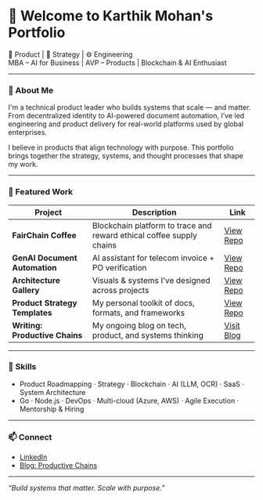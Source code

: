 # 👋 Welcome to Karthik Mohan's Portfolio

🎯 Product | 🧠 Strategy | ⚙️ Engineering  
MBA – AI for Business | AVP – Products | Blockchain & AI Enthusiast

---

### 🧭 About Me

I'm a technical product leader who builds systems that scale — and matter. From decentralized identity to AI-powered document automation, I’ve led engineering and product delivery for real-world platforms used by global enterprises.

I believe in products that align technology with purpose. This portfolio brings together the strategy, systems, and thought processes that shape my work.

---

### 🔗 Featured Work

| Project | Description | Link |
|--------|-------------|------|
| **FairChain Coffee** | Blockchain platform to trace and reward ethical coffee supply chains | [View Repo](https://github.com/elkarto91/fairchain-coffee) |
| **GenAI Document Automation** | AI assistant for telecom invoice + PO verification | [View Repo](https://github.com/elkarto91/genai-doc-automation) |
| **Architecture Gallery** | Visuals & systems I’ve designed across projects | [View Repo](https://github.com/elkarto91/architecture-showcase) |
| **Product Strategy Templates** | My personal toolkit of docs, formats, and frameworks | [View Repo](https://github.com/elkarto91/product-strategy-templates) |
| **Writing: Productive Chains** | My ongoing blog on tech, product, and systems thinking | [Visit Blog](https://notion.link) |

---

### 🧠 Skills
- Product Roadmapping · Strategy · Blockchain · AI (LLM, OCR) · SaaS · System Architecture  
- Go · Node.js · DevOps · Multi-cloud (Azure, AWS) · Agile Execution · Mentorship & Hiring  

---

### 📫 Connect
- [LinkedIn](https://www.linkedin.com/in/karthik-m-portfolio/)
- [Blog: Productive Chains](https://www.notion.so/Productive-Chains-1f94f0df7c80805887aedcb1dc6aa810)

---

*“Build systems that matter. Scale with purpose.”*
